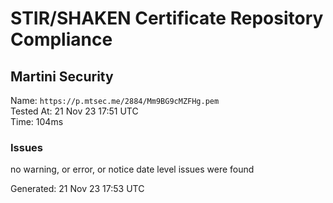 # STIR/SHAKEN Certificate Repository Compliance

## Martini Security

Name: `https://p.mtsec.me/2884/Mm9BG9cMZFHg.pem`\
Tested At: 21 Nov 23 17:51 UTC\
Time: 104ms

### Issues

no warning, or error, or notice date level issues were found

Generated: 21 Nov 23 17:53 UTC